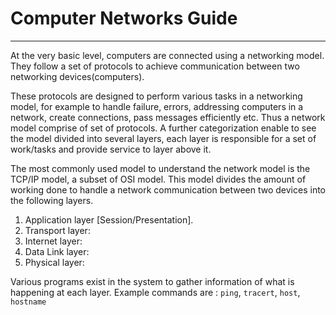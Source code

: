# Computer Networks Guide
---

At the very basic level, computers are connected using a networking model. They follow a set of protocols to achieve communication between two networking devices(computers).

These protocols are designed to perform various tasks in a networking model, for example to handle failure, errors, addressing computers in a network, create connections, pass messages efficiently etc. Thus a network model comprise of set of protocols. A further categorization enable to see the model divided into several layers, each layer is responsible for a set of work/tasks and provide service to layer above it.

The most commonly used model to understand the network model is the TCP/IP model, a subset of OSI model. This model divides the amount of working done to handle a network communication between two devices into the following layers.

1. Application layer [Session/Presentation].
2. Transport layer:
3. Internet layer:
4. Data Link layer:
5. Physical layer:


Various programs exist in the system to gather information of what is happening at each layer. Example commands are : `ping`, `tracert`, `host`, `hostname`
